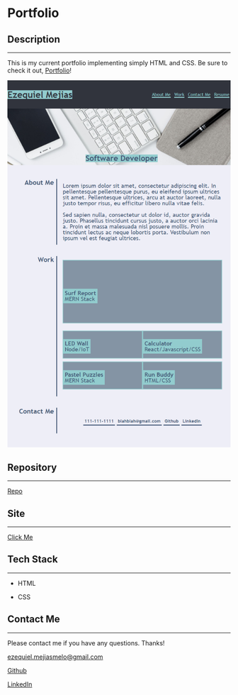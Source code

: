# __Portfolio__

## Description
---

This is my current portfolio implementing simply HTML and CSS. Be sure to check it out, [Portfolio](https://ezequielmejiasmelo.github.io/portfolio/)!

![My portfolio webpage includes a navigation bar, a header image, cards with text and contact links at the bottom of the page.](./assets/images/ezequielmejiasmelo-portfolio.png)

## Repository
---

[Repo](https://github.com/EzequielMejiasMelo/portfolio)

## Site
---

[Click Me](https://ezequielmejiasmelo.github.io/portfolio/)

## Tech Stack
---

- HTML

- CSS

## Contact Me
---

Please contact me if you have any questions. Thanks!

<ezequiel.mejiasmelo@gmail.com>

[Github](https://github.com/EzequielMejiasMelo)

[LinkedIn](https://www.linkedin.com/in/ezequiel-mejias-melo-605180169/)
